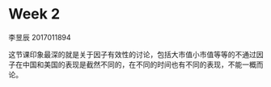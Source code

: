 # Week 2

李昱辰 2017011894

这节课印象最深的就是关于因子有效性的讨论，包括大市值小市值等等的不通过因子在中国和美国的表现是截然不同的，在不同的时间也有不同的表现，不能一概而论。

